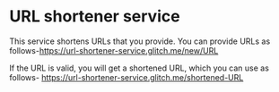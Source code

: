 URL shortener service
=========================

This service shortens URLs that you provide. You can provide URLs as follows-https://url-shortener-service.glitch.me/new/URL

If the URL is valid, you will get a shortened URL, which you can use as follows-
https://url-shortener-service.glitch.me/shortened-URL
